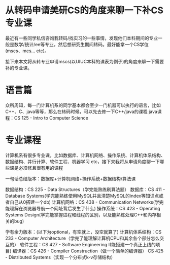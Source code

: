 
# 从转码申请美研CS的角度来聊一下补CS专业课

最近有一些同学私信咨询我转码/找实习的一些事情，发现他们本科期间的专业一般是数学/统计/ee等专业，然后想研究生期间转码。最好能拿一个CS学位(mscs、mcs... etc)。

接下来本文将从转专业申请mscs(以UIUC本科的课表为例子)的角度来聊一下需要补的专业课。


# 语言篇
众所周知，每一门计算机系的同学基本都会至少一门机器可以执行的语言，比如C++、C、java等等，那么在转码时候，可以先去修一下C++/java的课程
java课程：CS 125 - Intro to Computer Science

# 专业课程
计算机系有很多专业课，比如数据库、计算机网络、操作系统、计算机体系结构、数据结构、并行计算、软件工程、机器学习 etc，接下来我将从申请角度聊一下哪些课是必须修且很有用的课程

一句话总结版本：数据库+计算机网络+操作系统+数据结构/算法课

数据结构：CS 225 - Data Structures（学完能熟练刷算法题）
数据库：CS 411 - Database Systems(学完能熟练使用MySQL并且清楚MySQL的index等知识点或者自己从0搭建一个db)
计算机网络：CS 438 - Communication Networks(学完能理解在浏览器导航一个网址背后发生了什么)
操作系统：CS 423 - Operating Systems Design(学完能掌握进程和线程的区别，以及能熟练处理C++和内存相关的bug)

学有余力版本：(以下为optional，有空就上，没空就算了)
计算机体系结构：CS 233 - Computer Architecture（学完了能理解计算机CPU和其余各个部分怎么交互的）
软件工程：CS 427 - Software Engineering I(能搭建一个真正上线的项目)
编译器：CS 426 - Compiler Construction（做一个简单的编译器）
CS 425 - Distributed Systems（实现一个分布式k-v存储结构）


